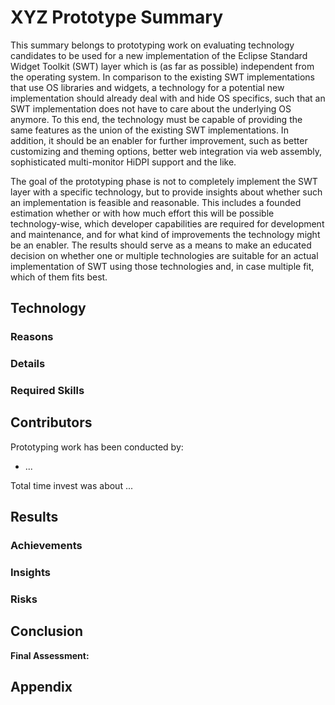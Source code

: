 # XYZ Prototype Summary

<!--- This overall description fits for every prototype technology --->
This summary belongs to prototyping work on evaluating technology candidates to be used for a new implementation of the Eclipse Standard Widget Toolkit (SWT) layer which is (as far as possible) independent from the operating system. In comparison to the existing SWT implementations that use OS libraries and widgets, a technology for a potential new implementation should already deal with and hide OS specifics, such that an SWT implementation does not have to care about the underlying OS anymore. To this end, the technology must be capable of providing the same features as the union of the existing SWT implementations. In addition, it should be an enabler for further improvement, such as better customizing and theming options, better web integration via web assembly, sophisticated multi-monitor HiDPI support and the like.

The goal of the prototyping phase is not to completely implement the SWT layer with a specific technology, but to provide insights about whether such an implementation is feasible and reasonable. This includes a founded estimation whether or with how much effort this will be possible technology-wise, which developer capabilities are required for development and maintenance, and for what kind of improvements the technology might be an enabler. The results should serve as a means to make an educated decision on whether one or multiple technologies are suitable for an actual implementation of SWT using those technologies and, in case multiple fit, which of them fits best.


## Technology

<!-- Overview of the technology/technologies involved in the prototype, why they were selected and which details are important for using the technology -->

### Reasons

<!-- What were the reasons for considering this technology/technologies? That may not only include the overall technology, like Gtk, but also reasons for choosing a specific port for another OS or the like. The reasons may go beyond why we initially chose to develop a prototype based on the technology: did you find further benefits during the prototyping work that serve as reasons for choosing the technology? -->

### Details

<!-- What are important details of the according technology/technologies? How do they work in a nutshell, who maintains ports to other operating systems etc.? -->

### Required Skills

<!-- What specific skills are required for adopting the technology, e.g., do you require specific programming (language) skills like C/C++? When are they required, e.g., only for setting something up once, or frequently for fixing bugs, debugging etc.? -->


## Contributors

<!-- List the people that have worked on the prototype, in order to (1) acknowledge their work and (2) document whom one might ask to get further information about the prototyping work now or later. Please also give an estimation of the time invest (like person months) to get an impression of how complicated it was to achieve the presented results. -->

Prototyping work has been conducted by:
- ...

Total time invest was about ...


## Results

<!-- A summary of the results of the prototyping work, including what went well and what did not go well, which artifacts and insights you produced, and which risks you identified for using the technology for a new Eclipse SWT implementation. Please also refer to other sources of information, such as code you developed or documentation you wrote. -->

### Achievements

<!-- What did you achieve in terms of concrete prototyping work? That may include code, documentation and other artifacts. What features/functionality can you show with these artifacts? Which milestones did you reach and what functionality do they cover and demonstrate? It would also be great to see some screenshot in specifically this section (which may be outsourced to the Appendix to ease readability of this section). -->

### Insights

<!-- What insights did you gain when developing the prototype? What were the central obstacles that might also influence a full SWT implementation based on that technology? What was complicated to achieve? What did take long? -->

### Risks

<!-- Which risks do you see for developing an actual SWT implementation based on this technology? Are there still unknown points for which feasibility or complexity cannot be estimated yet? Do you see blockers? -->


## Conclusion

<!-- A summarizing statement, based on the previous insights, assessing whether or how far the technology is a suitable candidate for a new Eclipse SWT implementation -->

**Final Assessment:** <!-- Closing assessment statement in one or two sentences; should be sufficient to understand the overall assessment in one minute -->


## Appendix

<!-- (Optional) Additional material, like screenshots of the prototype or the like -->
